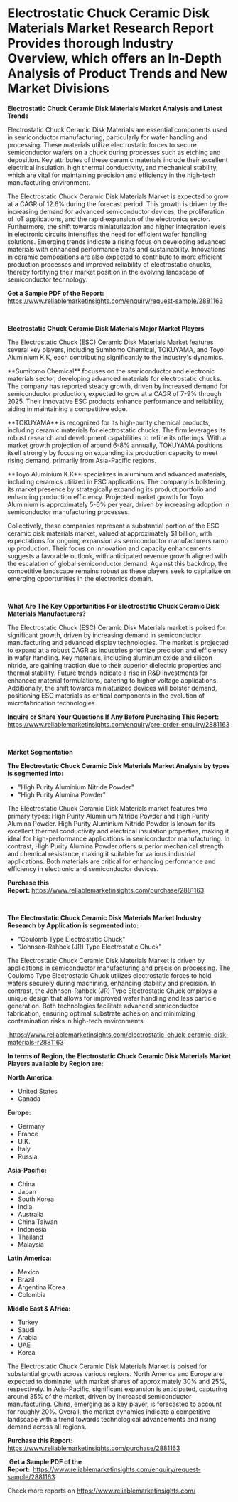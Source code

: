 <p><h1>Electrostatic Chuck Ceramic Disk Materials Market Research Report Provides thorough Industry Overview, which offers an In-Depth Analysis of Product Trends and New Market Divisions</h1></p><p><strong>Electrostatic Chuck Ceramic Disk Materials Market Analysis and Latest Trends</strong></p>
<p><p>Electrostatic Chuck Ceramic Disk Materials are essential components used in semiconductor manufacturing, particularly for wafer handling and processing. These materials utilize electrostatic forces to secure semiconductor wafers on a chuck during processes such as etching and deposition. Key attributes of these ceramic materials include their excellent electrical insulation, high thermal conductivity, and mechanical stability, which are vital for maintaining precision and efficiency in the high-tech manufacturing environment.</p><p>The Electrostatic Chuck Ceramic Disk Materials Market is expected to grow at a CAGR of 12.6% during the forecast period. This growth is driven by the increasing demand for advanced semiconductor devices, the proliferation of IoT applications, and the rapid expansion of the electronics sector. Furthermore, the shift towards miniaturization and higher integration levels in electronic circuits intensifies the need for efficient wafer handling solutions. Emerging trends indicate a rising focus on developing advanced materials with enhanced performance traits and sustainability. Innovations in ceramic compositions are also expected to contribute to more efficient production processes and improved reliability of electrostatic chucks, thereby fortifying their market position in the evolving landscape of semiconductor technology.</p></p>
<p><strong>Get a Sample PDF of the Report:&nbsp;</strong> <a href="https://www.reliablemarketinsights.com/enquiry/request-sample/2881163?utm_campaign=1558&utm_medium=2&utm_source=Github&utm_content=ia&utm_term=12032025&utm_id=electrostatic-chuck-ceramic-disk-materials">https://www.reliablemarketinsights.com/enquiry/request-sample/2881163</a></p>
<p>&nbsp;</p>
<p><strong>Electrostatic Chuck Ceramic Disk Materials Major Market Players</strong></p>
<p><p>The Electrostatic Chuck (ESC) Ceramic Disk Materials Market features several key players, including Sumitomo Chemical, TOKUYAMA, and Toyo Aluminium K.K, each contributing significantly to the industry's dynamics.</p><p>**Sumitomo Chemical** focuses on the semiconductor and electronic materials sector, developing advanced materials for electrostatic chucks. The company has reported steady growth, driven by increased demand for semiconductor production, expected to grow at a CAGR of 7-9% through 2025. Their innovative ESC products enhance performance and reliability, aiding in maintaining a competitive edge.</p><p>**TOKUYAMA** is recognized for its high-purity chemical products, including ceramic materials for electrostatic chucks. The firm leverages its robust research and development capabilities to refine its offerings. With a market growth projection of around 6-8% annually, TOKUYAMA positions itself strongly by focusing on expanding its production capacity to meet rising demand, primarily from Asia-Pacific regions.</p><p>**Toyo Aluminium K.K** specializes in aluminum and advanced materials, including ceramics utilized in ESC applications. The company is bolstering its market presence by strategically expanding its product portfolio and enhancing production efficiency. Projected market growth for Toyo Aluminium is approximately 5-6% per year, driven by increasing adoption in semiconductor manufacturing processes.</p><p>Collectively, these companies represent a substantial portion of the ESC ceramic disk materials market, valued at approximately $1 billion, with expectations for ongoing expansion as semiconductor manufacturers ramp up production. Their focus on innovation and capacity enhancements suggests a favorable outlook, with anticipated revenue growth aligned with the escalation of global semiconductor demand. Against this backdrop, the competitive landscape remains robust as these players seek to capitalize on emerging opportunities in the electronics domain.</p></p>
<p>&nbsp;</p>
<p><strong>What Are The Key Opportunities For Electrostatic Chuck Ceramic Disk Materials Manufacturers?</strong></p>
<p><p>The Electrostatic Chuck (ESC) Ceramic Disk Materials market is poised for significant growth, driven by increasing demand in semiconductor manufacturing and advanced display technologies. The market is projected to expand at a robust CAGR as industries prioritize precision and efficiency in wafer handling. Key materials, including aluminum oxide and silicon nitride, are gaining traction due to their superior dielectric properties and thermal stability. Future trends indicate a rise in R&D investments for enhanced material formulations, catering to higher voltage applications. Additionally, the shift towards miniaturized devices will bolster demand, positioning ESC materials as critical components in the evolution of microfabrication technologies.</p></p>
<p><strong>Inquire or Share Your Questions If Any Before Purchasing This Report:</strong> <a href="https://www.reliablemarketinsights.com/enquiry/pre-order-enquiry/2881163?utm_campaign=1558&utm_medium=2&utm_source=Github&utm_content=ia&utm_term=12032025&utm_id=electrostatic-chuck-ceramic-disk-materials">https://www.reliablemarketinsights.com/enquiry/pre-order-enquiry/2881163</a></p>
<p>&nbsp;</p>
<p><strong>Market Segmentation</strong></p>
<p><strong>The Electrostatic Chuck Ceramic Disk Materials Market Analysis by types is segmented into:</strong></p>
<p><ul><li>"High Purity Aluminium Nitride Powder"</li><li>"High Purity Alumina Powder"</li></ul></p>
<p><p>The Electrostatic Chuck Ceramic Disk Materials market features two primary types: High Purity Aluminium Nitride Powder and High Purity Alumina Powder. High Purity Aluminium Nitride Powder is known for its excellent thermal conductivity and electrical insulation properties, making it ideal for high-performance applications in semiconductor manufacturing. In contrast, High Purity Alumina Powder offers superior mechanical strength and chemical resistance, making it suitable for various industrial applications. Both materials are critical for enhancing performance and efficiency in electronic and semiconductor devices.</p></p>
<p><strong>Purchase this Report:&nbsp;</strong><a href="https://www.reliablemarketinsights.com/purchase/2881163?utm_campaign=1558&utm_medium=2&utm_source=Github&utm_content=ia&utm_term=12032025&utm_id=electrostatic-chuck-ceramic-disk-materials">https://www.reliablemarketinsights.com/purchase/2881163</a></p>
<p>&nbsp;</p>
<p><strong>The Electrostatic Chuck Ceramic Disk Materials Market Industry Research by Application is segmented into:</strong></p>
<p><ul><li>"Coulomb Type Electrostatic Chuck"</li><li>"Johnsen-Rahbek (JR) Type Electrostatic Chuck"</li></ul></p>
<p><p>The Electrostatic Chuck Ceramic Disk Materials Market is driven by applications in semiconductor manufacturing and precision processing. The Coulomb Type Electrostatic Chuck utilizes electrostatic forces to hold wafers securely during machining, enhancing stability and precision. In contrast, the Johnsen-Rahbek (JR) Type Electrostatic Chuck employs a unique design that allows for improved wafer handling and less particle generation. Both technologies facilitate advanced semiconductor fabrication, ensuring optimal substrate adhesion and minimizing contamination risks in high-tech environments.</p></p>
<p><a href="https://www.reliablemarketinsights.com/electrostatic-chuck-ceramic-disk-materials-r2881163?utm_campaign=1558&utm_medium=2&utm_source=Github&utm_content=ia&utm_term=12032025&utm_id=electrostatic-chuck-ceramic-disk-materials">&nbsp;https://www.reliablemarketinsights.com/electrostatic-chuck-ceramic-disk-materials-r2881163</a></p>
<p><strong>In terms of Region, the Electrostatic Chuck Ceramic Disk Materials Market Players available by Region are:</strong></p>
<p>
    <p> <strong> North America: </strong>
        <ul>
            <li>United States</li>
            <li>Canada</li>
        </ul>
        </p> 
    <p> <strong> Europe: </strong>
        <ul>
            <li>Germany</li>
            <li>France</li>
            <li>U.K.</li>
            <li>Italy</li>
            <li>Russia</li>
        </ul>
        </p> 
    <p> <strong> Asia-Pacific: </strong>
        <ul>
            <li>China</li>
            <li>Japan</li>
            <li>South Korea</li>
            <li>India</li>
            <li>Australia</li>
            <li>China Taiwan</li>
            <li>Indonesia</li>
            <li>Thailand</li>
            <li>Malaysia</li>
        </ul>
        </p> 
    <p> <strong> Latin America: </strong>
        <ul>
            <li>Mexico</li>
            <li>Brazil</li>
            <li>Argentina Korea</li>
            <li>Colombia</li>
        </ul>
        </p> 
    <p> <strong> Middle East & Africa: </strong>
        <ul>
            <li>Turkey</li>
            <li>Saudi</li>
            <li>Arabia</li>
            <li>UAE</li>
            <li>Korea</li>
        </ul>
    </p>
    </p>
<p><p>The Electrostatic Chuck Ceramic Disk Materials Market is poised for substantial growth across various regions. North America and Europe are expected to dominate, with market shares of approximately 30% and 25%, respectively. In Asia-Pacific, significant expansion is anticipated, capturing around 35% of the market, driven by increased semiconductor manufacturing. China, emerging as a key player, is forecasted to account for roughly 20%. Overall, the market dynamics indicate a competitive landscape with a trend towards technological advancements and rising demand across all regions.</p></p>
<p><strong>Purchase this Report: </strong><a href="https://www.reliablemarketinsights.com/purchase/2881163?utm_campaign=1558&utm_medium=2&utm_source=Github&utm_content=ia&utm_term=12032025&utm_id=electrostatic-chuck-ceramic-disk-materials">https://www.reliablemarketinsights.com/purchase/2881163</a></p>
<p>&nbsp;<strong>Get a Sample PDF of the Report:&nbsp;&nbsp;</strong><a href="https://www.reliablemarketinsights.com/enquiry/request-sample/2881163?utm_campaign=1558&utm_medium=2&utm_source=Github&utm_content=ia&utm_term=12032025&utm_id=electrostatic-chuck-ceramic-disk-materials">https://www.reliablemarketinsights.com/enquiry/request-sample/2881163</a></p>
<p><strong></strong></p>
<p>Check more reports on <a href="https://www.reliablemarketinsights.com/?utm_campaign=1558&utm_medium=2&utm_source=Github&utm_content=ia&utm_term=12032025&utm_id=electrostatic-chuck-ceramic-disk-materials">https://www.reliablemarketinsights.com/</a></p>